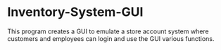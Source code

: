 # Inventory-System-GUI
This program creates a GUI to emulate a store account system where customers and employees can login and use the GUI various functions.
